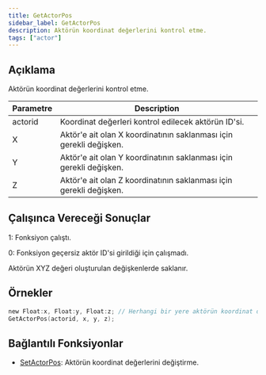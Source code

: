 ```yaml
---
title: GetActorPos
sidebar_label: GetActorPos
description: Aktörün koordinat değerlerini kontrol etme.
tags: ["actor"]
---
```


<VersionWarnTR version='SA-MP 0.3.7' />

## Açıklama

Aktörün koordinat değerlerini kontrol etme.

| Parametre | Description                                                                             |
| -------   | --------------------------------------------------------------------------------------- |
| actorid   | Koordinat değerleri kontrol edilecek aktörün ID'si.                                     |
| X         | Aktör'e ait olan X koordinatının saklanması için gerekli değişken.                      |
| Y         | Aktör'e ait olan Y koordinatının saklanması için gerekli değişken.                      |
| Z         | Aktör'e ait olan Z koordinatının saklanması için gerekli değişken.                      |

## Çalışınca Vereceği Sonuçlar

1: Fonksiyon çalıştı.

0: Fonksiyon geçersiz aktör ID'si girildiği için çalışmadı.

Aktörün XYZ değeri oluşturulan değişkenlerde saklanır.

## Örnekler

```c
new Float:x, Float:y, Float:z; // Herhangi bir yere aktörün koordinat değerlerinin saklanacağı değişkenleri tanıtıyoruz.
GetActorPos(actorid, x, y, z); 
```

## Bağlantılı Fonksiyonlar

- [SetActorPos](SetActorPos): Aktörün koordinat değerlerini değiştirme.

